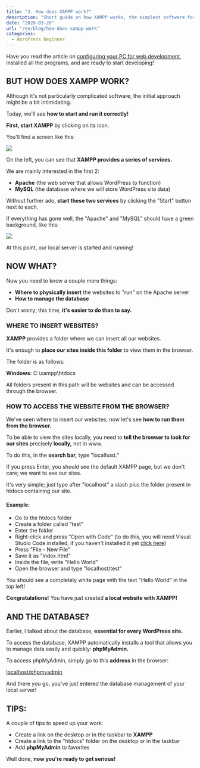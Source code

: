 ```yaml
---
title: "3. How does XAMPP work?"
description: "Short guide on how XAMPP works, the simplest software for creating a local server for web development"
date: "2020-03-20"
url: "/en/blog/how-does-xampp-work"
categories:
  - WordPress Beginner
---
```



Have you read the article on [configuring your PC for web development](/en/blog/configuring-the-pc-for-web-development-with-free-software/), installed all the programs, and are ready to start developing!

## BUT HOW DOES XAMPP WORK?

Although it's not particularly complicated software, the initial approach might be a bit intimidating.

Today, we'll see **how to start and run it correctly!**

**First, start XAMPP** by clicking on its icon.

You'll find a screen like this:

![](/images/image-2-1.png)

On the left, you can see that **XAMPP provides a series of services.**

We are mainly interested in the first 2:

- **Apache** (the web server that allows WordPress to function)
- **MySQL** (the database where we will store WordPress site data)

Without further ado, **start these two services** by clicking the "Start" button next to each.

If everything has gone well, the "Apache" and "MySQL" should have a green background, like this:

![](/images/image-3-1-1.png)

At this point, our local server is started and running!

## NOW WHAT?

Now you need to know a couple more things:

- **Where to physically insert** the websites to "run" on the Apache server
- **How to manage the database**

Don't worry; this time, **it's easier to do than to say.**

### WHERE TO INSERT WEBSITES?

**XAMPP** provides a folder where we can insert all our websites.

It's enough to **place our sites inside this folder** to view them in the browser.

The folder is as follows:

**Windows:** C:\\xampp\\htdocs

All folders present in this path will be websites and can be accessed through the browser.

### HOW TO ACCESS THE WEBSITE FROM THE BROWSER?

We've seen where to insert our websites; now let's see **how to run them from the browser.**

To be able to view the sites locally, you need to **tell the browser to look for our sites** precisely **locally,** not in www.

To do this, in the **search bar,** type "localhost."

If you press Enter, you should see the default XAMPP page, but we don't care; we want to see our sites.

It's very simple; just type after "localhost" a slash plus the folder present in htdocs containing our site.

#### Example:

- Go to the htdocs folder
- Create a folder called "test"
- Enter the folder
- Right-click and press "Open with Code" (to do this, you will need Visual Studio Code installed, if you haven't installed it yet [click here](/en/blog/setting-up-the-pc-for-wordpress-development/))
- Press "File - New File"
- Save it as "index.html"
- Inside the file, write "Hello World"
- Open the browser and type "localhost/test"

You should see a completely white page with the text "Hello World" in the top left!

**Congratulations!** You have just created **a local website with XAMPP!**

## AND THE DATABASE?

Earlier, I talked about the database, **essential for every WordPress site.**

To access the database, XAMPP automatically installs a tool that allows you to manage data easily and quickly: **phpMyAdmin.**

To access phpMyAdmin, simply go to this **address** in the browser:

[localhost/phpmyadmin](http://localhost/phpmyadmin/)

And there you go, you've just entered the database management of your local server!

## TIPS:

A couple of tips to speed up your work:

- Create a link on the desktop or in the taskbar to **XAMPP**
- Create a link to the "htdocs" folder on the desktop or in the taskbar
- Add **phpMyAdmin** to favorites

Well done, **now you're ready to get serious!**